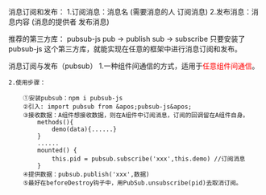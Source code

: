 消息订阅和发布：
    1.订阅消息：消息名 (需要消息的人 订阅消息)
    2.发布消息：消息内容  (消息的提供者 发布消息)

推荐的第三方库：
    pubsub-js
        pub -> publish
        sub -> subscribe
    只要安装了 pubsub-js 这个第三方库，就能实现在任意的框架中进行消息订阅和发布。


消息订阅与发布（pubsub）
    1.一种组件间通信的方式，适用于<span style="color:red">任意组件间通信</span>。

    2.使用步骤：

        ①安装pubsub：npm i pubsub-js
        ②引入: import pubsub from &apos;pubsub-js&apos;
        ③接收数据：A组件想接收数据，则在A组件中订阅消息，订阅的回调留在A组件自身。
            methods(){
                demo(data){......}
            }
            ......
            mounted() {
                this.pid = pubsub.subscribe('xxx',this.demo) //订阅消息
            }
        ④提供数据：pubsub.publish('xxx',数据)
        ⑤最好在beforeDestroy钩子中，用PubSub.unsubscribe(pid)去取消订阅。